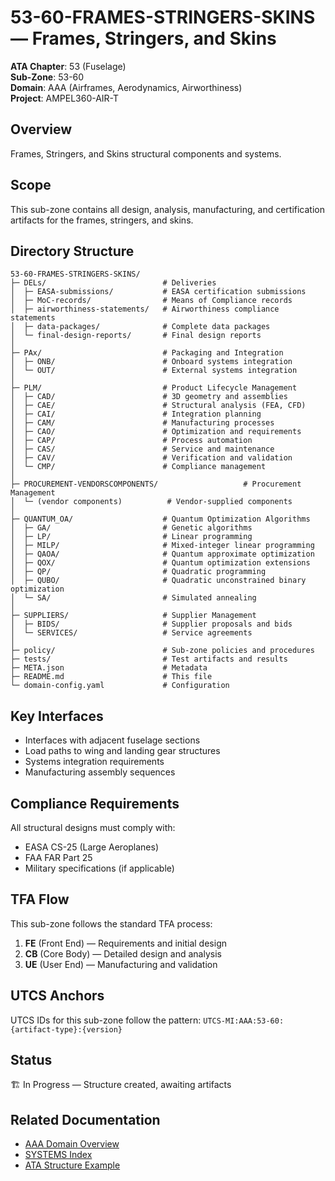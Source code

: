 # 53-60-FRAMES-STRINGERS-SKINS — Frames, Stringers, and Skins

**ATA Chapter**: 53 (Fuselage)  
**Sub-Zone**: 53-60  
**Domain**: AAA (Airframes, Aerodynamics, Airworthiness)  
**Project**: AMPEL360-AIR-T

## Overview

Frames, Stringers, and Skins structural components and systems.

## Scope

This sub-zone contains all design, analysis, manufacturing, and certification artifacts for the frames, stringers, and skins.

## Directory Structure

```
53-60-FRAMES-STRINGERS-SKINS/
├─ DELs/                          # Deliveries
│  ├─ EASA-submissions/           # EASA certification submissions
│  ├─ MoC-records/                # Means of Compliance records
│  ├─ airworthiness-statements/   # Airworthiness compliance statements
│  ├─ data-packages/              # Complete data packages
│  └─ final-design-reports/       # Final design reports
│
├─ PAx/                           # Packaging and Integration
│  ├─ ONB/                        # Onboard systems integration
│  └─ OUT/                        # External systems integration
│
├─ PLM/                           # Product Lifecycle Management
│  ├─ CAD/                        # 3D geometry and assemblies
│  ├─ CAE/                        # Structural analysis (FEA, CFD)
│  ├─ CAI/                        # Integration planning
│  ├─ CAM/                        # Manufacturing processes
│  ├─ CAO/                        # Optimization and requirements
│  ├─ CAP/                        # Process automation
│  ├─ CAS/                        # Service and maintenance
│  ├─ CAV/                        # Verification and validation
│  └─ CMP/                        # Compliance management
│
├─ PROCUREMENT-VENDORSCOMPONENTS/                   # Procurement Management
│  └─ (vendor components)          # Vendor-supplied components
│
├─ QUANTUM_OA/                    # Quantum Optimization Algorithms
│  ├─ GA/                         # Genetic algorithms
│  ├─ LP/                         # Linear programming
│  ├─ MILP/                       # Mixed-integer linear programming
│  ├─ QAOA/                       # Quantum approximate optimization
│  ├─ QOX/                        # Quantum optimization extensions
│  ├─ QP/                         # Quadratic programming
│  ├─ QUBO/                       # Quadratic unconstrained binary optimization
│  └─ SA/                         # Simulated annealing
│
├─ SUPPLIERS/                     # Supplier Management
│  ├─ BIDS/                       # Supplier proposals and bids
│  └─ SERVICES/                   # Service agreements
│
├─ policy/                        # Sub-zone policies and procedures
├─ tests/                         # Test artifacts and results
├─ META.json                      # Metadata
├─ README.md                      # This file
└─ domain-config.yaml             # Configuration
```

## Key Interfaces

- Interfaces with adjacent fuselage sections
- Load paths to wing and landing gear structures
- Systems integration requirements
- Manufacturing assembly sequences

## Compliance Requirements

All structural designs must comply with:
- EASA CS-25 (Large Aeroplanes)
- FAA FAR Part 25
- Military specifications (if applicable)

## TFA Flow

This sub-zone follows the standard TFA process:
1. **FE** (Front End) — Requirements and initial design
2. **CB** (Core Body) — Detailed design and analysis
3. **UE** (User End) — Manufacturing and validation

## UTCS Anchors

UTCS IDs for this sub-zone follow the pattern:
`UTCS-MI:AAA:53-60:{artifact-type}:{version}`

## Status

🏗️ In Progress — Structure created, awaiting artifacts

## Related Documentation

- [AAA Domain Overview](../../../README.md)
- [SYSTEMS Index](../../README.md)
- [ATA Structure Example](../../../../ATA-STRUCTURE-EXAMPLE.md)
